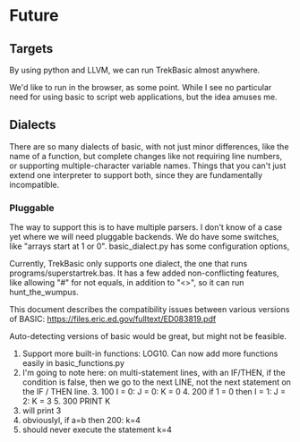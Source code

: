 # Future

## Targets
By using python and LLVM, we can run TrekBasic almost anywhere. 

We'd like to run in the browser, as some point. While I see no particular need for using basic to script web applications, but 
the idea amuses me. 

## Dialects
There are so many dialects of basic, with not just minor differences, like the name of a function,
but complete changes like not requiring line numbers, or supporting multiple-character
variable names. Things that you can't just extend one interpreter to support both, since they
are fundamentally incompatible.

### Pluggable
The way to support this is to have multiple parsers. I don't know of a case yet where we will
need pluggable backends. We do have some switches, like "arrays start at 1 or 0".   basic_dialect.py has some configuration options,
 
Currently, TrekBasic only supports one dialect, the one that runs 
programs/superstartrek.bas. It has a few added non-conflicting features, like allowing
"#" for not equals, in addition to "<>", so it can run hunt_the_wumpus.
 
   This document describes the compatibility issues between various versions of BASIC: 
    https://files.eric.ed.gov/fulltext/ED083819.pdf
   
   
   Auto-detecting versions of basic would be great, but might not be feasible.
   1. Support more built-in functions: LOG10. Can now add more functions easily in basic_functions.py 
   2. I'm going to note here: on multi-statement lines, with an IF/THEN, if the condition is false, then 
   we go to the next LINE, not the next statement on the IF / THEN line. 
      3. 100 I = 0: J = 0: K = 0
      4. 200 if 1 = 0 then I = 1: J = 2: K = 3
      5. 300 PRINT K
   6. will print 3
   7. obviouslyl, if a=b then 200: k=4
   8. should never execute the statement k=4

